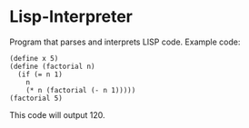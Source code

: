 # Lisp-Interpreter
Program that parses and interprets LISP code. Example code:
```
(define x 5)
(define (factorial n) 
  (if (= n 1) 
    n 
    (* n (factorial (- n 1)))))
(factorial 5)
```
This code will output 120.

